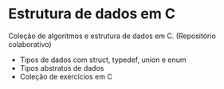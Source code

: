 # Estrutura de dados em C

Coleção de algoritmos e estrutura de dados em C. 
(Repositório colaborativo)

  - Tipos de dados com struct, typedef, union e enum 
  - Tipos abstratos de dados
  - Coleção de exercícios em C
